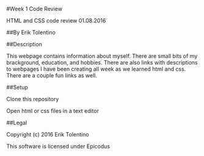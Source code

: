 #Week 1 Code Review

HTML and CSS code review 01.08.2016

##By Erik Tolentino

##Description

This webpage contains information about myself. There are small bits of my brackground, education, and hobbies. There are also links with descriptions to webpages I have been creating all week as we learned html and css. There are a couple fun links as well.

##Setup

Clone this repository

Open html or css files in a text editor

##Legal

Copyright (c) 2016 Erik Tolentino

This software is licensed under Epicodus


